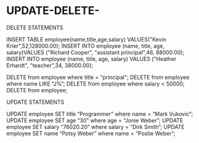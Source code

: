 # UPDATE-DELETE-
DELETE STATEMENTS

INSERT TABLE employee(name,title,age,salary) VALUES("Kevin Krier",52,128000.00);
INSERT INTO employee (name, title, age, salary)VALUES ("Richard Cooper", "assistant principal",46, 88000.00);
INSERT INTO employee  (name, title, age, salary) VALUES ("Heather Erhardt", "teacher",34, 38000.00);

DELETE from employee where title = "principal";
DELETE from employee where name LIKE "J%”;
DELETE from employee where salary < 50000;
DELETE from employee;

UPDATE STATEMENTS

UPDATE employee SET title “Programmer” where name = “Mark Vukovic”;
UPDATE employee SET age “30” where age = “Jonie Weber”;
UPDATE employee SET salary “76020.20” where salary = “Dirk Smith”;
UPDATE employee SET name “Potsy Weber” where name = “Postie Weber”;
